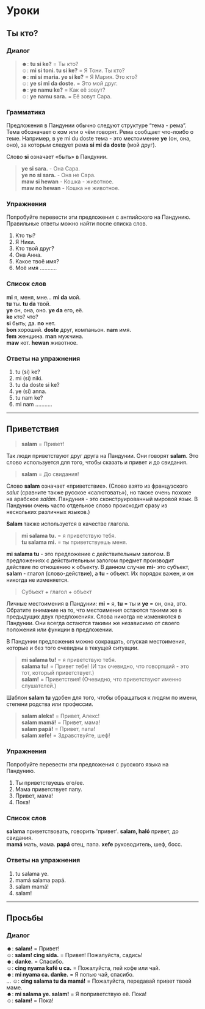 Уроки
=====

Ты кто?
--------------------

### Диалог

> ☻: **tu si ke?** = Ты кто?  
> ☺: **mi si toni. tu si ke?** = Я Тони. Ты кто?  
> ☻: **mi si maria. ye si ke?** = Я Мария. Это кто?  
> ☺: **ye si mi da doste.** = Это мой друг.  
> ☻: **ye namu ke?** = Как её зовут?  
> ☺: **ye namu sara.** = Её зовут Сара.

### Грамматика

Предложения в Пандунии обычно следуют структуре “тема - рема”. Тема обозначает о ком или о чём говорят. Рема сообщает что-лоибо о теме. Например, в ye mi du doste тема - это местоимение **ye**  (он, она, оно), за которым следует рема **si mi da doste** (мой друг).

Слово **si** означает «быть» в Пандунии.

> **ye si sara.** - Она Сара.  
> **ye no si sara.** - Она не Сара.  
> **maw si hewan** - Кошка - животное.  
> **maw no hewan** - Кошка не животное.  


### Упражнения

Попробуйте перевести эти предложения с английского на Пандунию. Правильные ответы можно найти после списка слов.

1. Кто ты?
2. Я Ники. 
3. Кто твой друг?
4. Она Анна.
5. Какое твоё имя? 
6. Моё имя ...........


### Список слов

**mi** я, меня, мне... **mi da** мой.  
**tu** ты. **tu da** твой.  
**ye** он, она, оно. **ye da** его, её.  
**ke** кто? что?  
**si** быть; да. **no** нет.  
**bon** хороший. **doste** друг, компаньон. **nam** имя.  
**fem** женщина. **man** мужчина.  
**maw** кот. **hewan** животное.  

### Ответы на упражнения

1. tu (si) ke?
2. mi (si) niki.
3. tu da doste si ke?
4. ye (si) anna.
5. tu nam ke?
6. mi nam ........... 


--------------------------------------------------------------------------------


Приветствия
------------

> **salam** = Привет!

Так люди приветствуют друг друга на Пандунии. Они говорят **salam**. Это слово используется для того, чтобы сказать и привет и до свидания. 

> **salam** = До свидания!

Слово **salam**  означает «приветствие». (Слово взято из французского _salut_ (сравните также русское «салютовать»), но также очень похоже на арабское _salām_. Пандуния - это сконструированный мировой язык. В Пандунии очень часто отдельное слово происходит сразу из нескольких различных языков.)

**Salam** также используется в качестве глагола.

> **mi salama tu.** = я приветствую тебя.  
> **tu salama mi.** = ты приветствуешь меня. 

**mi salama tu**  - это предложение с действительным залогом. В предложениях с действительным залогом предмет производит действие по отношению к объекту. В данном случае **mi**- это субъект, **salam**  - глагол (слово-действие), а **tu** - объект. Их порядок важен, и он никогда не изменяется.

> Субъект + глагол + объект

Личные местоимения в Пандунии: **mi** = я, **tu** = ты и **ye** = он, она, это. Обратите внимание на то, что местоимения остаются такими же в предыдущих двух предложениях. Слова никогда не изменяются в Пандунии. Они всегда остаются такими же независимо от своего положения или функции в предложении.

В Пандунии предложения можно сокращать, опуская местоимения, которые и без того очевидны в текущей ситуации.

> **mi salama tu!** = я приветствую тебя.  
> **salama tu!** = Привет тебе! (И так очевидно, что говорящий - это тот, который приветствует.)  
> **salam!** = Приветствия! (Очевидно, что приветствуют именно слушателей.)  

Шаблон **salam tu** удобен для того, чтобы обращаться к людям по имени, степени родства или профессии.

> **salam aleks!** = Привет, Алекс!  
> **salam mamá!** = Привет, мама!  
> **salam papá!** = Привет, папа!  
> **salam xefe!** = Здравствуйте, шеф!  


### Упражнения

Попробуйте перевести эти предложения с русского языка на Пандунию.

1. Ты приветствуешь его/ее.
2. Мама приветствует папу.
3. Привет, мама!
4. Пока!

### Список слов

**salama** приветствовать, говорить 'привет'. **salam, haló** привет, до свидания.  
**mamá** мать, мама. **papá** отец, папа. **xefe** руководитель, шеф, босс.


### Ответы на упражнения

1. tu salama ye.
2. mamá salama papá.
3. salam mamá!
4. salam!


--------------------------------------------------------------------------------


Просьбы
---------------

### Диалог

☻: **salam!** = Привет!  
☺: **salam! cing sida.** = Привет! Пожалуйста, садись!  
☻: **danke.** = Спасибо.  
☺: **cing nyama kafé u ca.** = Пожалуйста, пей кофе или чай.  
☻: **mi nyama ca. danke.** = Я попью чай, спасибо.  
...
☺: **cing salama tu da mamá!** = Пожалуйста, передавай привет твоей маме.  
☻: **mi salama ye. salam!** = Я поприветствую её. Пока!  
☺: **salam!** = Пока!



